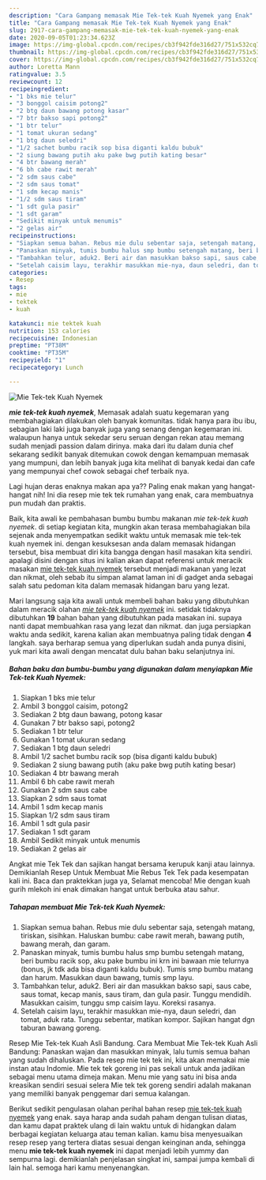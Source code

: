 ```yaml
---
description: "Cara Gampang memasak Mie Tek-tek Kuah Nyemek yang Enak"
title: "Cara Gampang memasak Mie Tek-tek Kuah Nyemek yang Enak"
slug: 2917-cara-gampang-memasak-mie-tek-tek-kuah-nyemek-yang-enak
date: 2020-09-05T01:23:34.623Z
image: https://img-global.cpcdn.com/recipes/cb3f942fde316d27/751x532cq70/mie-tek-tek-kuah-nyemek-foto-resep-utama.jpg
thumbnail: https://img-global.cpcdn.com/recipes/cb3f942fde316d27/751x532cq70/mie-tek-tek-kuah-nyemek-foto-resep-utama.jpg
cover: https://img-global.cpcdn.com/recipes/cb3f942fde316d27/751x532cq70/mie-tek-tek-kuah-nyemek-foto-resep-utama.jpg
author: Loretta Mann
ratingvalue: 3.5
reviewcount: 12
recipeingredient:
- "1 bks mie telur"
- "3 bonggol caisim potong2"
- "2 btg daun bawang potong kasar"
- "7 btr bakso sapi potong2"
- "1 btr telur"
- "1 tomat ukuran sedang"
- "1 btg daun seledri"
- "1/2 sachet bumbu racik sop bisa diganti kaldu bubuk"
- "2 siung bawang putih aku pake bwg putih kating besar"
- "4 btr bawang merah"
- "6 bh cabe rawit merah"
- "2 sdm saus cabe"
- "2 sdm saus tomat"
- "1 sdm kecap manis"
- "1/2 sdm saus tiram"
- "1 sdt gula pasir"
- "1 sdt garam"
- "Sedikit minyak untuk menumis"
- "2 gelas air"
recipeinstructions:
- "Siapkan semua bahan. Rebus mie dulu sebentar saja, setengah matang, tiriskan, sisihkan. Haluskan bumbu: cabe rawit merah, bawang putih, bawang merah, dan garam."
- "Panaskan minyak, tumis bumbu halus smp bumbu setengah matang, beri bumbu racik sop, aku pake bumbu ini krn ini bawaan mie telurnya (bonus, jk tdk ada bisa diganti kaldu bubuk). Tumis smp bumbu matang dan harum. Masukkan daun bawang, tumis smp layu."
- "Tambahkan telur, aduk2. Beri air dan masukkan bakso sapi, saus cabe, saus tomat, kecap manis, saus tiram, dan gula pasir. Tunggu mendidih. Masukkan caisim, tunggu smp caisim layu. Koreksi rasanya."
- "Setelah caisim layu, terakhir masukkan mie-nya, daun seledri, dan tomat, aduk rata. Tunggu sebentar, matikan kompor. Sajikan hangat dgn taburan bawang goreng."
categories:
- Resep
tags:
- mie
- tektek
- kuah

katakunci: mie tektek kuah 
nutrition: 153 calories
recipecuisine: Indonesian
preptime: "PT38M"
cooktime: "PT35M"
recipeyield: "1"
recipecategory: Lunch

---
```



![Mie Tek-tek Kuah Nyemek](https://img-global.cpcdn.com/recipes/cb3f942fde316d27/751x532cq70/mie-tek-tek-kuah-nyemek-foto-resep-utama.jpg)

<b><i>mie tek-tek kuah nyemek</i></b>, Memasak adalah suatu kegemaran yang membahagiakan dilakukan oleh banyak komunitas. tidak hanya para ibu ibu, sebagian laki laki juga banyak juga yang senang dengan kegemaran ini. walaupun hanya untuk sekedar seru seruan dengan rekan atau memang sudah menjadi passion dalam dirinya. maka dari itu dalam dunia chef sekarang sedikit banyak ditemukan cowok dengan kemampuan memasak yang mumpuni, dan lebih banyak juga kita melihat di banyak kedai dan cafe yang mempunyai chef cowok sebagai chef terbaik nya.

Lagi hujan deras enaknya makan apa ya?? Paling enak makan yang hangat-hangat nih! Ini dia resep mie tek tek rumahan yang enak, cara membuatnya pun mudah dan praktis.

Baik, kita awali ke pembahasan bumbu bumbu makanan <i>mie tek-tek kuah nyemek</i>. di setiap kegiatan kita, mungkin akan terasa membahagiakan bila sejenak anda menyempatkan sedikit waktu untuk memasak mie tek-tek kuah nyemek ini. dengan kesuksesan anda dalam memasak hidangan tersebut, bisa membuat diri kita bangga dengan hasil masakan kita sendiri. apalagi disini dengan situs ini kalian akan dapat referensi untuk meracik masakan <u>mie tek-tek kuah nyemek</u> tersebut menjadi makanan yang lezat dan nikmat, oleh sebab itu simpan alamat laman ini di gadget anda sebagai salah satu pedoman kita dalam memasak hidangan baru yang lezat.


Mari langsung saja kita awali untuk membeli bahan baku yang dibutuhkan dalam meracik olahan <u><i>mie tek-tek kuah nyemek</i></u> ini. setidak tidaknya dibutuhkan <b>19</b> bahan bahan yang dibutuhkan pada masakan ini. supaya nanti dapat membuahkan rasa yang lezat dan nikmat. dan juga persiapkan waktu anda sedikit, karena kalian akan membuatnya paling tidak dengan <b>4</b> langkah. saya berharap semua yang diperlukan sudah anda punya disini, yuk mari kita awali dengan mencatat dulu bahan baku selanjutnya ini.

<!--inarticleads1-->

##### Bahan baku dan bumbu-bumbu yang digunakan dalam menyiapkan Mie Tek-tek Kuah Nyemek:

1. Siapkan 1 bks mie telur
1. Ambil 3 bonggol caisim, potong2
1. Sediakan 2 btg daun bawang, potong kasar
1. Gunakan 7 btr bakso sapi, potong2
1. Sediakan 1 btr telur
1. Gunakan 1 tomat ukuran sedang
1. Sediakan 1 btg daun seledri
1. Ambil 1/2 sachet bumbu racik sop (bisa diganti kaldu bubuk)
1. Sediakan 2 siung bawang putih (aku pake bwg putih kating besar)
1. Sediakan 4 btr bawang merah
1. Ambil 6 bh cabe rawit merah
1. Gunakan 2 sdm saus cabe
1. Siapkan 2 sdm saus tomat
1. Ambil 1 sdm kecap manis
1. Siapkan 1/2 sdm saus tiram
1. Ambil 1 sdt gula pasir
1. Sediakan 1 sdt garam
1. Ambil Sedikit minyak untuk menumis
1. Sediakan 2 gelas air


Angkat mie Tek Tek dan sajikan hangat bersama kerupuk kanji atau lainnya. Demikianlah Resep Untuk Membuat Mie Rebus Tek Tek pada kesempatan kali ini. Baca dan praktekkan juga ya, Selamat mencoba! Mie dengan kuah gurih mlekoh ini enak dimakan hangat untuk berbuka atau sahur. 

<!--inarticleads2-->

##### Tahapan membuat Mie Tek-tek Kuah Nyemek:

1. Siapkan semua bahan. Rebus mie dulu sebentar saja, setengah matang, tiriskan, sisihkan. Haluskan bumbu: cabe rawit merah, bawang putih, bawang merah, dan garam.
1. Panaskan minyak, tumis bumbu halus smp bumbu setengah matang, beri bumbu racik sop, aku pake bumbu ini krn ini bawaan mie telurnya (bonus, jk tdk ada bisa diganti kaldu bubuk). Tumis smp bumbu matang dan harum. Masukkan daun bawang, tumis smp layu.
1. Tambahkan telur, aduk2. Beri air dan masukkan bakso sapi, saus cabe, saus tomat, kecap manis, saus tiram, dan gula pasir. Tunggu mendidih. Masukkan caisim, tunggu smp caisim layu. Koreksi rasanya.
1. Setelah caisim layu, terakhir masukkan mie-nya, daun seledri, dan tomat, aduk rata. Tunggu sebentar, matikan kompor. Sajikan hangat dgn taburan bawang goreng.


Resep Mie Tek-tek Kuah Asli Bandung. Cara Membuat Mie Tek-tek Kuah Asli Bandung: Panaskan wajan dan masukkan minyak, lalu tumis semua bahan yang sudah dihaluskan. Pada resep mie tek tek ini, kita akan memakai mie instan atau Indomie. Mie tek tek goreng ini pas sekali untuk anda jadikan sebagai menu utama dimeja makan. Menu mie yang satu ini bisa anda kreasikan sendiri sesuai selera Mie tek tek goreng sendiri adalah makanan yang memiliki banyak penggemar dari semua kalangan. 

Berikut sedikit pengulasan olahan perihal bahan resep <u>mie tek-tek kuah nyemek</u> yang enak. saya harap anda sudah paham dengan tulisan diatas, dan kamu dapat praktek ulang di lain waktu untuk di hidangkan dalam berbagai kegiatan keluarga atau teman kalian. kamu bisa menyesuaikan resep resep yang tertera diatas sesuai dengan keinginan anda, sehingga menu <b>mie tek-tek kuah nyemek</b> ini dapat menjadi lebih yummy dan sempurna lagi. demikianlah penjelasan singkat ini, sampai jumpa kembali di lain hal. semoga hari kamu menyenangkan.
